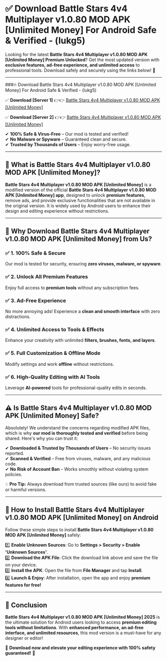
# ✅ Download Battle Stars 4v4 Multiplayer v1.0.80 MOD APK [Unlimited Money] For Android Safe & Verified -  (lukg5) 

Looking for the latest **Battle Stars 4v4 Multiplayer v1.0.80 MOD APK [Unlimited Money] Premium Unlocked**? Get the most updated version with **exclusive features, ad-free experience, and unlimited access** to professional tools. Download safely and securely using the links below! 🚀  

---

###🔥 Download Battle Stars 4v4 Multiplayer v1.0.80 MOD APK [Unlimited Money] For Android Safe & Verified -  (lukg5)  

✅ **Download [Server 1]** 👉👉 [Battle Stars 4v4 Multiplayer v1.0.80 MOD APK [Unlimited Money] ](https://apkcomod.com?title=Battle_Stars_4v4_Multiplayer_v1.0.80_MOD_APK_[Unlimited_Money])  

✅ **Download [Server 2]** 👉👉 [Battle Stars 4v4 Multiplayer v1.0.80 MOD APK [Unlimited Money] ](https://apkcomod.com?title=Battle_Stars_4v4_Multiplayer_v1.0.80_MOD_APK_[Unlimited_Money])  

✔ **100% Safe & Virus-Free** – Our mod is tested and verified!  
✔ **No Malware or Spyware** – Guaranteed clean and secure.  
✔ **Trusted by Thousands of Users** – Enjoy worry-free usage.  

---

## 📌 What is Battle Stars 4v4 Multiplayer v1.0.80 MOD APK [Unlimited Money]?  

**Battle Stars 4v4 Multiplayer v1.0.80 MOD APK [Unlimited Money]** is a modified version of the official **Battle Stars 4v4 Multiplayer v1.0.80 MOD APK [Unlimited Money] app**, designed to unlock **premium features**, remove ads, and provide exclusive functionalities that are not available in the original version. It is widely used by Android users to enhance their design and editing experience without restrictions.  

---

## 🌟 Why Download Battle Stars 4v4 Multiplayer v1.0.80 MOD APK [Unlimited Money] from Us?  

### ✅ 1. 100% Safe & Secure  
Our mod is tested for security, ensuring **zero viruses, malware, or spyware**.  

### ✅ 2. Unlock All Premium Features  
Enjoy full access to **premium tools** without any subscription fees.  

### ✅ 3. Ad-Free Experience  
No more annoying ads! Experience a **clean and smooth interface** with zero distractions.  

### ✅ 4. Unlimited Access to Tools & Effects  
Enhance your creativity with unlimited **filters, brushes, fonts, and layers**.  

### ✅ 5. Full Customization & Offline Mode  
Modify settings and work **offline** without restrictions.  

### ✅ 6. High-Quality Editing with AI Tools  
Leverage **AI-powered** tools for professional-quality edits in seconds.  

---

## ⚠️ Is Battle Stars 4v4 Multiplayer v1.0.80 MOD APK [Unlimited Money] Safe?  

Absolutely! We understand the concerns regarding modified APK files, which is why **our mod is thoroughly tested and verified** before being shared. Here's why you can trust it:  

✔ **Downloaded & Trusted by Thousands of Users** – No security issues reported.  
✔ **Scanned & Verified** – Free from viruses, malware, and any malicious code.  
✔ **No Risk of Account Ban** – Works smoothly without violating system policies.  

💡 **Pro Tip:** Always download from trusted sources (like ours) to avoid fake or harmful versions.  

---

## 📲 How to Install Battle Stars 4v4 Multiplayer v1.0.80 MOD APK [Unlimited Money] on Android  

Follow these simple steps to install **Battle Stars 4v4 Multiplayer v1.0.80 MOD APK [Unlimited Money]** safely:  

1️⃣ **Enable Unknown Sources**: Go to **Settings > Security > Enable 'Unknown Sources'**.  
2️⃣ **Download the APK File**: Click the download link above and save the file on your device.  
3️⃣ **Install the APK**: Open the file from **File Manager** and tap **Install**.  
4️⃣ **Launch & Enjoy**: After installation, open the app and enjoy **premium features for free!**  

---

## 🚀 Conclusion  

**Battle Stars 4v4 Multiplayer v1.0.80 MOD APK [Unlimited Money] 2025** is the ultimate solution for Android users looking to access **premium editing tools without limitations**. With **enhanced performance, an ad-free interface, and unlimited resources**, this mod version is a must-have for any designer or editor!  

🔻 **Download now and elevate your editing experience with 100% safety guaranteed!** 🔻  
